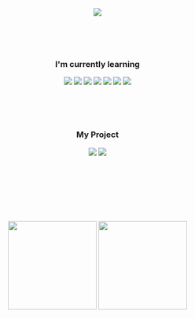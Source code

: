 <!-- ────────────── 헤더 배너 ────────────── -->
<div align="center">
  <img src="https://capsule-render.vercel.app/api?type=waving&color=gradient&height=220&section=header&text=Welcome%20To%20JellytoHubs&fontSize=70&fontAlignY=45"/>
</div>

<br><br><br>

<!-- ────────────── 학습 중 스택 ────────────── -->
<div align="center">
  <h3>I'm currently learning</h3>
  
  <img src="https://img.shields.io/badge/Unreal%20Engine-0E1128?style=for-the-badge&logo=unrealengine&logoColor=white"/>
  <img src="https://img.shields.io/badge/Unity-000000?style=for-the-badge&logo=unity&logoColor=white"/>
  <img src="https://img.shields.io/badge/C%2B%2B-00599C?style=for-the-badge&logo=c%2B%2B&logoColor=white"/>
  <img src="https://img.shields.io/badge/C%23-239120?style=for-the-badge&logo=c-sharp&logoColor=white"/>
  <img src="https://img.shields.io/badge/Git-F05032?style=for-the-badge&logo=git&logoColor=white"/>
  <img src="https://img.shields.io/badge/GitHub-181717?style=for-the-badge&logo=github&logoColor=white"/>
  <img src="https://img.shields.io/badge/Notion-000000?style=for-the-badge&logo=notion&logoColor=white"/>
</div>

<br><br><br>

<!-- ────────────── 대표 프로젝트 ────────────── -->
<div align="center"> 
  <h3>My Project</h3>

  <img src="https://github-readme-stats.vercel.app/api/pin/?username=JellytoCodes&repo=DefenseGame_SaveMyself_Refactored&theme=discord_old_blurple&card_width=240"/>
  <img src="https://github-readme-stats.vercel.app/api/pin/?username=JellytoCodes&repo=GameAbilitySystem_Aura&theme=discord_old_blurple&card_width=240"/>
</div>

<br><br><br><br><br><br>

<!-- ────────────── GitHub 통계 ────────────── -->
<div align="center">

<img src="https://github-readme-stats.vercel.app/api?username=JellytoCodes&show_icons=true&theme=omni&card_width=300" height="180"/>
<img src="https://github-readme-stats.vercel.app/api/top-langs/?username=JellytoCodes&theme=omni&card_width=200&layout=compact" height="180"/>

</div>

<br>

